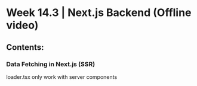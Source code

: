 # Week 14.3 | Next.js Backend (Offline video)

## Contents:

### Data Fetching in Next.js (SSR)

loader.tsx only work with server components
